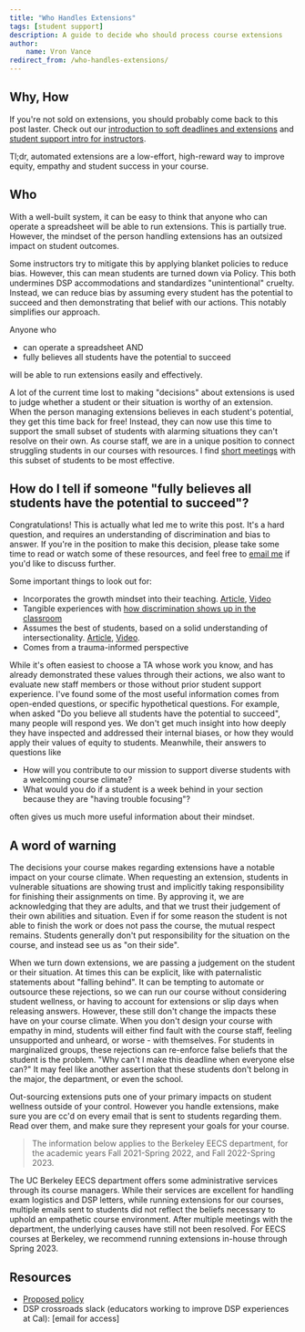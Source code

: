 ```yaml
---
title: "Who Handles Extensions"
tags: [student support]
description: A guide to decide who should process course extensions
author:
    name: Vron Vance
redirect_from: /who-handles-extensions/
---
```


## Why, How

If you're not sold on extensions, you should probably come back to this post laster. Check out our [introduction to soft deadlines and extensions](https://pedagogy.cs161.org/soft-deadlines/) and [student support intro for instructors](https://pedagogy.cs161.org/instructor-student-support-intro/). 

Tl;dr, automated extensions are a low-effort, high-reward way to improve equity, empathy and student success in your course.

## Who

With a well-built system, it can be easy to think that anyone who can operate a spreadsheet will be able to run extensions. This is partially true. However, the mindset of the person handling extensions has an outsized impact on student outcomes. 

Some instructors try to mitigate this by applying blanket policies to reduce bias. However, this can mean students are turned down via Policy. This both undermines DSP accommodations and standardizes "unintentional" cruelty.
Instead, we can reduce bias by assuming every student has the potential to succeed and then demonstrating that belief with our actions. This notably simplifies our approach. 

Anyone who
- can operate a spreadsheet AND
- fully believes all students have the potential to succeed

will be able to run extensions easily and effectively.

A lot of the current time lost to making "decisions" about extensions is used to judge whether a student or their situation is worthy of an extension. When the person managing extensions believes in each student's potential, they get this time back for free! Instead, they can now use this time to support the small subset of students with alarming situations they can't resolve on their own. As course staff, we are in a unique position to connect struggling students in our courses with resources. I find [short meetings](https://pedagogy.cs161.org/student-support-meetings-guidance/) with this subset of students to be most effective.

## How do I tell if someone "fully believes all students have the potential to succeed"?

Congratulations! This is actually what led me to write this post. It's a hard question, and requires an understanding of discrimination and bias to answer. If you're in the position to make this decision, please take some time to read or watch some of these resources, and feel free to [email me](mailto:xiowaved@berkeley.edu) if you'd like to discuss further. 

Some important things to look out for:
- Incorporates the growth mindset into their teaching. [Article](https://fs.blog/carol-dweck-mindset/), [Video](https://www.youtube.com/watch?v=_X0mgOOSpLU)
- Tangible experiences with [how discrimination shows up in the classroom](https://www.cacollegepathways.org/wp-content/uploads/2019/11/B9-LJ-Feinics-Beyond-the-Bias-Lens.pdf)
- Assumes the best of students, based on a solid understanding of intersectionality. [Article](https://www.learningforjustice.org/magazine/summer-2016/teaching-at-the-intersections), [Video](https://www.youtube.com/watch?v=w6dnj2IyYjE).
- Comes from a trauma-informed perspective

While it's often easiest to choose a TA whose work you know, and has already demonstrated these values through their actions, we also want to evaluate new staff members or those without prior student support experience. I've found some of the most useful information comes from open-ended questions, or specific hypothetical questions. For example, when asked "Do you believe all students have the potential to succeed", many people will respond yes. We don't get much insight into how deeply they have inspected and addressed their internal biases, or how they would apply their values of equity to students. Meanwhile, their answers to questions like
- How will you contribute to our mission to support diverse students with a welcoming course climate? 
- What would you do if a student is a week behind in your section because they are "having trouble focusing"?

often gives us much more useful information about their mindset.

## A word of warning

The decisions your course makes regarding extensions have a notable impact on your course climate. When requesting an extension, students in vulnerable situations are showing trust and implicitly taking responsibility for finishing their assignments on time. By approving it, we are acknowledging that they are adults, and that we trust their judgement of their own abilities and situation. Even if for some reason the student is not able to finish the work or does not pass the course, the mutual respect remains. Students generally don't put responsibility for the situation on the course, and instead see us as "on their side".


When we turn down extensions, we are passing a judgement on the student or their situation. At times this can be explicit, like with paternalistic statements about "falling behind". It can be tempting to automate or outsource these rejections, so we can run our course without considering student wellness, or having to account for extensions or slip days when releasing answers. However, these still don't change the impacts these have on your course climate. When you don't design your course with empathy in mind, students will either find fault with the course staff, feeling unsupported and unheard, or worse - with themselves. For students in marginalized groups, these rejections can re-enforce false beliefs that the student is the problem. "Why can't I make this deadline when everyone else can?" It may feel like another assertion that these students don't belong in the major, the department, or even the school.

Out-sourcing extensions puts one of your primary impacts on student wellness outside of your control. However you handle extensions, make sure you are cc'd on every email that is sent to students regarding them. Read over them, and make sure they represent your goals for your course.

  > The information below applies to the Berkeley EECS department, for the academic years Fall 2021-Spring 2022, and Fall 2022-Spring 2023.

The UC Berkeley EECS department offers some administrative services through its course managers. While their services are excellent for handling exam logistics and DSP letters, while running extensions for our courses, multiple emails sent to students did not reflect the beliefs necessary to uphold an empathetic course environment. After multiple meetings with the department, the underlying causes have still not been resolved. For EECS courses at Berkeley, we recommend running extensions in-house through Spring 2023.

## Resources

- [Proposed policy](https://docs.google.com/document/d/18NBHwRaClsXc17mdzVd2x-kZkFldyuLlnd01lfUQxrg)
- DSP crossroads slack (educators working to improve DSP experiences at Cal): [email for access]
